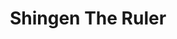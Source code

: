 ---
layout: video
series: Angry Video Game Nerd - Bad Game Cover Art
episode: 5
title: "Shingen The Ruler"
permalink: /avgn/bad-game-cover-art-5
video_info:
  - youtube;YouTube;oWU9BCqCJKE
release_date: 2015-12-05
mike_notes:
toggle: off
special: bad-covers
special_id: "Bad Game Cover Art Videos"
platforms:
  - Nintendo Entertainment System
---